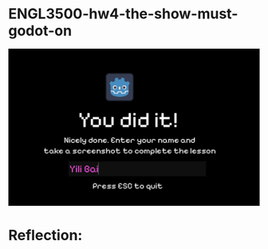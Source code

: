 # ENGL3500-hw4-the-show-must-godot-on
![Tutorial Game "Godot on Godot" Completed Screenshot](docs/finished_tutorial_screenshot.png)
# Reflection:
 
